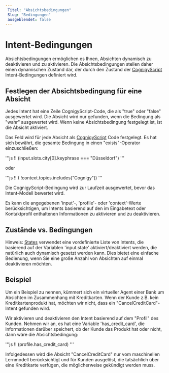 ```yaml
---
 Titel: "Absichtsbedingungen" 
 Slug: "Bedingungen" 
 ausgeblendet: false 
---
```

# Intent-Bedingungen

Absichtsbedingungen ermöglichen es Ihnen, Absichten dynamisch zu deaktivieren und zu aktivieren. Die Absichtsbedingungen stellen daher einen dynamischen Zustand dar, der durch den Zustand der [CognigyScript]({{config.site_url}}ai/tools/cognigy-script/) Intent-Bedingungen definiert wird. 

## Festlegen der Absichtsbedingung für eine Absicht
Jedes Intent hat eine Zeile CognigyScript-Code, die als "true" oder "false" ausgewertet wird. Die Absicht wird nur gefunden, wenn die Bedingung als "wahr" ausgewertet wird. Wenn keine Absichtsbedingung festgelegt ist, ist die Absicht aktiviert.

Das Feld wird für jede Absicht als [CognigyScript]({{config.site_url}}ai/tools/cognigy-script/) Code festgelegt. Es hat sich bewährt, die gesamte Bedingung in einen "exists"-Operator einzuschließen:

'''js
!! (input.slots.city[0].keyphrase === "Düsseldorf")
'''

oder

'''js
!! ( !context.topics.includes("Cognigy"))
'''

Die CognigyScript-Bedingung wird zur Laufzeit ausgewertet, bevor das Intent-Modell bewertet wird. 

Es kann die angegebenen 'input'-, 'profile'- oder 'context'-Werte berücksichtigen, um Intents basierend auf den im Eingabetext oder Kontaktprofil enthaltenen Informationen zu aktivieren und zu deaktivieren.

## Zustände vs. Bedingungen
Hinweis: [States]({{config.site_url}}ai/tools/interaction-panel/state/) verwendet eine vordefinierte Liste von Intents, die basierend auf der Variablen 'input.state' aktiviert/deaktiviert werden, die natürlich auch dynamisch gesetzt werden kann. Dies bietet eine einfache Bedienung, wenn Sie eine große Anzahl von Absichten auf einmal deaktivieren möchten.

## Beispiel

Um ein Beispiel zu nennen, kümmert sich ein virtueller Agent einer Bank um Absichten im Zusammenhang mit Kreditkarten. Wenn der Kunde z.B. kein Kreditkartenprodukt hat, möchten wir nicht, dass ein "CancelCreditCard"-Intent gefunden wird.

Wir aktivieren und deaktivieren den Intent basierend auf dem "Profil" des Kunden. Nehmen wir an, es hat eine Variable 'has_credit_card', die Informationen darüber speichert, ob der Kunde das Produkt hat oder nicht, dann wäre die Absichtsbedingung:

'''js
!! (profile.has_credit_card)
'''

Infolgedessen wird die Absicht "CancelCreditCard" nur vom maschinellen Lernmodell berücksichtigt und für Kunden ausgelöst, die tatsächlich über eine Kreditkarte verfügen, die möglicherweise gekündigt werden muss.